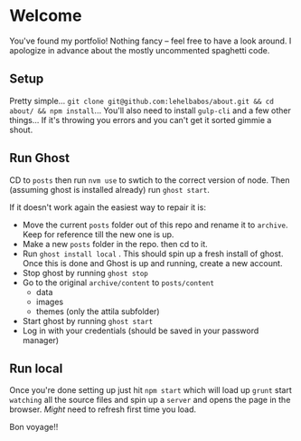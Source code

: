 # Welcome
You've found my portfolio! Nothing fancy – feel free to have a look around. I apologize in advance about the mostly uncommented spaghetti code.

## Setup
Pretty simple... `git clone git@github.com:lehelbabos/about.git && cd about/ && npm install`... You'll also need to install `gulp-cli` and a few other things... If it's throwing you errors and you can't get it sorted gimmie a shout. 

## Run Ghost
CD to `posts` then run `nvm use` to swtich to the correct version of node. Then (assuming ghost is installed already) run `ghost start`.

If it doesn't work again the easiest way to repair it is:
- Move the current `posts` folder out of this repo and rename it to `archive`. Keep for reference till the new one is up.
- Make a new `posts` folder in the repo. then cd to it. 
- Run `ghost install local` . This should spin up a fresh install of ghost. Once this is done and Ghost is up and running, create a new account. 
- Stop ghost by running `ghost stop`
- Go to the original `archive/content` to `posts/content`
    - data
    - images
    - themes (only the attila subfolder)
- Start ghost by running `ghost start`
- Log in with your credentials (should be saved in your password manager)

## Run local
Once you're done setting up just hit `npm start` which will load up `grunt` start `watching` all the source files and spin up a `server` and opens the page in the browser. *Might* need to refresh first time you load.

Bon voyage!!